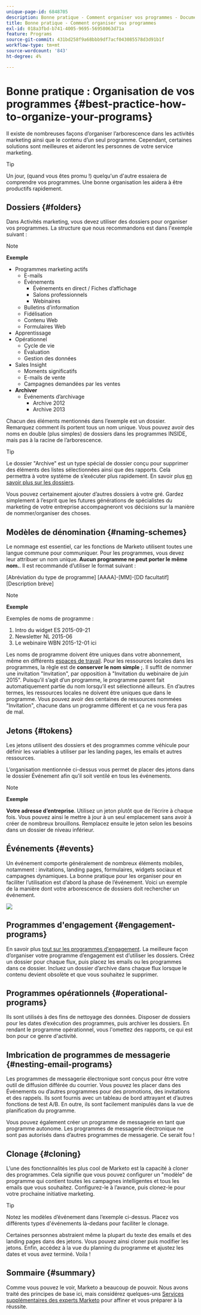```yaml
---
unique-page-id: 6848705
description: Bonne pratique - Comment organiser vos programmes - Documents Marketo - Documentation du produit
title: Bonne pratique - Comment organiser vos programmes
exl-id: 018a3fbd-b741-4005-9695-56958063d71a
feature: Programs
source-git-commit: 431bd258f9a68bbb9df7acf043085578d3d91b1f
workflow-type: tm+mt
source-wordcount: '843'
ht-degree: 4%

---
```


# Bonne pratique : Organisation de vos programmes {#best-practice-how-to-organize-your-programs}

Il existe de nombreuses façons d’organiser l’arborescence dans les activités marketing ainsi que le contenu d’un seul programme. Cependant, certaines solutions sont meilleures et aideront les personnes de votre service marketing.

>[!TIP]
>
>Un jour, (quand vous êtes promu !) quelqu&#39;un d&#39;autre essaiera de comprendre vos programmes. Une bonne organisation les aidera à être productifs rapidement.

## Dossiers {#folders}

Dans Activités marketing, vous devez utiliser des dossiers pour organiser vos programmes. La structure que nous recommandons est dans l&#39;exemple suivant :

>[!NOTE]
>
>**Exemple**
>
>* Programmes marketing actifs
>   * E-mails
>   * Événements
>      * Événements en direct / Fiches d’affichage
>      * Salons professionnels
>      * Webinaires
>   * Bulletins d’information
>   * Fidélisation
>   * Contenu Web
>   * Formulaires Web
>* Apprentissage
>* Opérationnel
>   * Cycle de vie
>   * Évaluation
>   * Gestion des données
>* Sales Insight
>   * Moments significatifs
>   * E-mails de vente
>   * Campagnes demandées par les ventes
>* **Archiver**
>   * Événements d’archivage
>      * Archive 2012
>      * Archive 2013

Chacun des éléments mentionnés dans l’exemple est un dossier. Remarquez comment ils portent tous un nom unique. Vous pouvez avoir des noms en double (plus simples) de dossiers dans les programmes INSIDE, mais pas à la racine de l’arborescence.

>[!TIP]
>
>Le dossier &quot;Archive&quot; est un type spécial de dossier conçu pour supprimer des éléments des listes sélectionnées ainsi que des rapports. Cela permettra à votre système de s’exécuter plus rapidement. En savoir plus [en savoir plus sur les dossiers](/help/marketo/product-docs/core-marketo-concepts/miscellaneous/understanding-folders.md).

Vous pouvez certainement ajouter d’autres dossiers à votre gré. Gardez simplement à l’esprit que les futures générations de spécialistes du marketing de votre entreprise accompagneront vos décisions sur la manière de nommer/organiser des choses.

## Modèles de dénomination {#naming-schemes}

Le nommage est essentiel, car les fonctions de Marketo utilisent toutes une langue commune pour communiquer. Pour les programmes, vous devez leur attribuer un nom unique. **Aucun programme ne peut porter le même nom.**. Il est recommandé d’utiliser le format suivant :

[Abréviation du type de programme] [AAAA]-[MM]-[DD facultatif] [Description brève]

>[!NOTE]
>
>**Exemple**
>
>Exemples de noms de programme :
>
>1. Intro du widget ES 2015-09-21
>1. Newsletter NL 2015-06
>1. Le webinaire WBN 2015-12-01 ici

Les noms de programme doivent être uniques dans votre abonnement, même en différents [espaces de travail](/help/marketo/product-docs/administration/workspaces-and-person-partitions/understanding-workspaces-and-person-partitions.md).  Pour les ressources locales dans les programmes, la règle est de **conserver le nom simple ;**. Il suffit de nommer une invitation &quot;Invitation&quot;, par opposition à &quot;Invitation du webinaire de juin 2015&quot;. Puisqu’il s’agit d’un programme, le programme parent fait automatiquement partie du nom lorsqu’il est sélectionné ailleurs. En d’autres termes, les ressources locales ne doivent être uniques que dans le programme. Vous pouvez avoir des centaines de ressources nommées &quot;Invitation&quot;, chacune dans un programme différent et ça ne vous fera pas de mal.

## Jetons {#tokens}

Les jetons utilisent des dossiers et des programmes comme véhicule pour définir les variables à utiliser par les landing pages, les emails et autres ressources.

L’organisation mentionnée ci-dessus vous permet de placer des jetons dans le dossier Événement afin qu’il soit ventilé en tous les événements.

>[!NOTE]
>
>**Exemple**
>
>**Votre adresse d’entreprise**. Utilisez un jeton plutôt que de l’écrire à chaque fois. Vous pouvez ainsi le mettre à jour à un seul emplacement sans avoir à créer de nombreux brouillons. Remplacez ensuite le jeton selon les besoins dans un dossier de niveau inférieur.

## Événements {#events}

Un événement comporte généralement de nombreux éléments mobiles, notamment : invitations, landing pages, formulaires, widgets sociaux et campagnes dynamiques. La bonne pratique pour les organiser pour en faciliter l’utilisation est d’abord la phase de l’événement. Voici un exemple de la manière dont votre arborescence de dossiers doit rechercher un événement.

![](assets/capture.png)

## Programmes d&#39;engagement {#engagement-programs}

En savoir plus [tout sur les programmes d&#39;engagement](/help/marketo/product-docs/email-marketing/drip-nurturing/creating-an-engagement-program/understanding-engagement-programs.md). La meilleure façon d’organiser votre programme d’engagement est d’utiliser les dossiers. Créez un dossier pour chaque flux, puis placez les emails ou les programmes dans ce dossier. Incluez un dossier d’archive dans chaque flux lorsque le contenu devient obsolète et que vous souhaitez le supprimer.

## Programmes opérationnels {#operational-programs}

Ils sont utilisés à des fins de nettoyage des données. Disposer de dossiers pour les dates d’exécution des programmes, puis archiver les dossiers. En rendant le programme opérationnel, vous l&#39;omettez des rapports, ce qui est bon pour ce genre d&#39;activité.

## Imbrication de programmes de messagerie {#nesting-email-programs}

Les programmes de messagerie électronique sont conçus pour être votre outil de diffusion différée du courrier. Vous pouvez les placer dans des Événements ou d’autres programmes pour des promotions, des invitations et des rappels. Ils sont fournis avec un tableau de bord attrayant et d’autres fonctions de test A/B. En outre, ils sont facilement manipulés dans la vue de planification du programme.

Vous pouvez également créer un programme de messagerie en tant que programme autonome. Les programmes de messagerie électronique ne sont pas autorisés dans d’autres programmes de messagerie. Ce serait fou !

## Clonage {#cloning}

L’une des fonctionnalités les plus cool de Marketo est la capacité à cloner des programmes. Cela signifie que vous pouvez configurer un &quot;modèle&quot; de programme qui contient toutes les campagnes intelligentes et tous les emails que vous souhaitez. Configurez-le à l’avance, puis clonez-le pour votre prochaine initiative marketing.

>[!TIP]
>
>Notez les modèles d’événement dans l’exemple ci-dessus. Placez vos différents types d&#39;événements là-dedans pour faciliter le clonage.

Certaines personnes abstraient même la plupart du texte des emails et des landing pages dans des jetons. Vous pouvez ainsi cloner puis modifier les jetons. Enfin, accédez à la vue du planning du programme et ajustez les dates et vous avez terminé. Voila !

## Sommaire {#summary}

Comme vous pouvez le voir, Marketo a beaucoup de pouvoir. Nous avons traité des principes de base ici, mais considérez quelques-uns [Services supplémentaires des experts Marketo](https://www.marketo.com/services/) pour affiner et vous préparer à la réussite.
